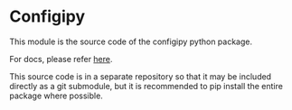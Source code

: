 Configipy
===

This module is the source code of the configipy python package.

For docs, please refer [here](https://github.com/MCMcCallum/configipy-dist).

This source code is in a separate repository so that it may be included directly as a git submodule, but it is recommended to pip install the entire package where possible.
